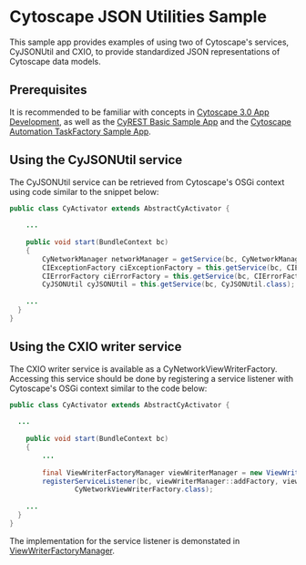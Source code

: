 # Cytoscape JSON Utilities Sample

This sample app provides examples of using two of Cytoscape's services, CyJSONUtil and CXIO, to provide standardized JSON representations of Cytoscape data models.

## Prerequisites

It is recommended to be familiar with concepts in [Cytoscape 3.0 App Development](http://wiki.cytoscape.org/Cytoscape_3/AppDeveloper), as well as the [CyREST Basic Sample App](https://github.com/cytoscape/cytoscape-automation/tree/master/for-app-developers/cy-automation-cy-rest-basic-sample) and the [Cytoscape Automation TaskFactory Sample App](https://github.com/cytoscape/cytoscape-automation/tree/master/for-app-developers/cy-automation-taskfactory-sample).

## Using the CyJSONUtil service

The CyJSONUtil service can be retrieved from Cytoscape's OSGi context using code similar to the snippet below:

```java
public class CyActivator extends AbstractCyActivator {
	
	...
	
	public void start(BundleContext bc) 
	{
		CyNetworkManager networkManager = getService(bc, CyNetworkManager.class);
		CIExceptionFactory ciExceptionFactory = this.getService(bc, CIExceptionFactory.class);
		CIErrorFactory ciErrorFactory = this.getService(bc, CIErrorFactory.class);
		CyJSONUtil cyJSONUtil = this.getService(bc, CyJSONUtil.class);
    
    ...
  }
}
```

## Using the CXIO writer service

The CXIO writer service is available as a CyNetworkViewWriterFactory. Accessing this service should be done by registering a service listener with Cytoscape's OSGi context similar to the code below:

```java
public class CyActivator extends AbstractCyActivator {
	
  ...
	
	public void start(BundleContext bc) 
	{
		...
		
		final ViewWriterFactoryManager viewWriterManager = new ViewWriterFactoryManager();
		registerServiceListener(bc, viewWriterManager::addFactory, viewWriterManager::removeFactory,
				CyNetworkViewWriterFactory.class);
        
    ...
  }
}
```

The implementation for the service listener is demonstated in [ViewWriterFactoryManager](./src/main/java/org/cytoscape/cyrestjsonutilsample/internal/ViewWriterFactoryManager.java).
